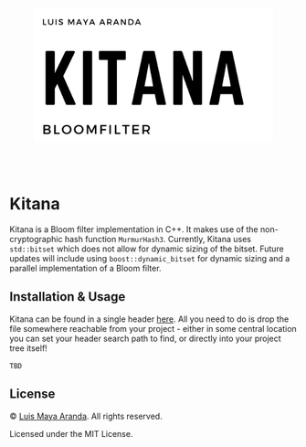 <br><br>

<p align="center">
<a href="https://github.com/LuisMaya"><img width="420" src="./logo/kitana.png" alt="kitana logo"></a>
</p>

<br><br>

# Kitana

Kitana is a Bloom filter implementation in C++. It makes use of the non-cryptographic
hash function `MurmurHash3`. Currently, Kitana uses `std::bitset` which does not allow for
dynamic sizing of the bitset. Future updates will include using `boost::dynamic_bitset` for
dynamic sizing and a parallel implementation of a Bloom filter.

## Installation & Usage

Kitana can be found in a single header [here](./src/bloomfilter.h). All you need to do is drop 
the file somewhere reachable from your project - either in some central location you can set 
your header search path to find, or directly into your project tree itself!

```
TBD
```

## License

&copy; [Luis Maya Aranda](https://github.com/LuisMaya). All rights reserved.

Licensed under the MIT License.